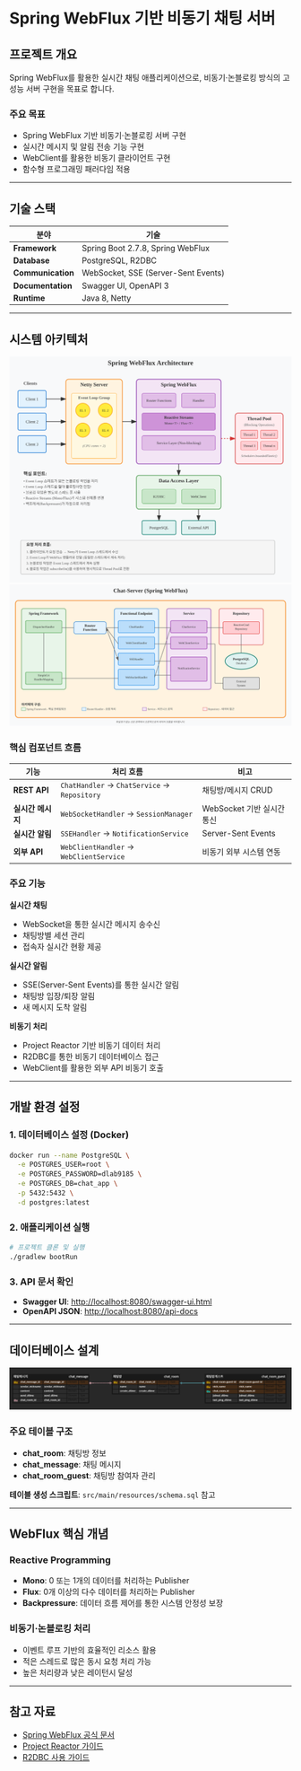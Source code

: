 # Spring WebFlux 기반 비동기 채팅 서버

## 프로젝트 개요

Spring WebFlux를 활용한 실시간 채팅 애플리케이션으로, 비동기·논블로킹 방식의 고성능 서버 구현을 목표로 합니다.

### 주요 목표
- Spring WebFlux 기반 비동기·논블로킹 서버 구현
- 실시간 메시지 및 알림 전송 기능 구현  
- WebClient를 활용한 비동기 클라이언트 구현
- 함수형 프로그래밍 패러다임 적용

---

## 기술 스택

| 분야 | 기술 |
|------|------|
| **Framework** | Spring Boot 2.7.8, Spring WebFlux |
| **Database** | PostgreSQL, R2DBC |
| **Communication** | WebSocket, SSE (Server-Sent Events) |
| **Documentation** | Swagger UI, OpenAPI 3 |
| **Runtime** | Java 8, Netty |

---

## 시스템 아키텍처

![WebFlux Architecture](./images/webflux-architecture.svg)
![Chat-Server Architecture](./images/system_flow.svg)

### 핵심 컴포넌트 흐름

| 기능 | 처리 흐름 | 비고 |
|------|-----------|------|
| **REST API** | `ChatHandler` → `ChatService` → `Repository` | 채팅방/메시지 CRUD |
| **실시간 메시지** | `WebSocketHandler` → `SessionManager` | WebSocket 기반 실시간 통신 |
| **실시간 알림** | `SSEHandler` → `NotificationService` | Server-Sent Events |
| **외부 API** | `WebClientHandler` → `WebClientService` | 비동기 외부 시스템 연동 |

### 주요 기능

**실시간 채팅**
- WebSocket을 통한 실시간 메시지 송수신
- 채팅방별 세션 관리
- 접속자 실시간 현황 제공

**실시간 알림**  
- SSE(Server-Sent Events)를 통한 실시간 알림
- 채팅방 입장/퇴장 알림
- 새 메시지 도착 알림

**비동기 처리**
- Project Reactor 기반 비동기 데이터 처리
- R2DBC를 통한 비동기 데이터베이스 접근
- WebClient를 활용한 외부 API 비동기 호출

---

## 개발 환경 설정

### 1. 데이터베이스 설정 (Docker)

```bash
docker run --name PostgreSQL \
  -e POSTGRES_USER=root \
  -e POSTGRES_PASSWORD=dlab9185 \
  -e POSTGRES_DB=chat_app \
  -p 5432:5432 \
  -d postgres:latest
```

### 2. 애플리케이션 실행

```bash
# 프로젝트 클론 및 실행
./gradlew bootRun
```

### 3. API 문서 확인

- **Swagger UI**: [http://localhost:8080/swagger-ui.html](http://localhost:8080/swagger-ui.html)
- **OpenAPI JSON**: [http://localhost:8080/api-docs](http://localhost:8080/api-docs)

---

## 데이터베이스 설계

![ERD](./images/DB-ERD.png)

### 주요 테이블 구조

- **chat_room**: 채팅방 정보
- **chat_message**: 채팅 메시지 
- **chat_room_guest**: 채팅방 참여자 관리

**테이블 생성 스크립트**: `src/main/resources/schema.sql` 참고

---

## WebFlux 핵심 개념

### Reactive Programming
- **Mono**: 0 또는 1개의 데이터를 처리하는 Publisher
- **Flux**: 0개 이상의 다수 데이터를 처리하는 Publisher
- **Backpressure**: 데이터 흐름 제어를 통한 시스템 안정성 보장

### 비동기·논블로킹 처리
- 이벤트 루프 기반의 효율적인 리소스 활용
- 적은 스레드로 많은 동시 요청 처리 가능
- 높은 처리량과 낮은 레이턴시 달성

---

## 참고 자료

- [Spring WebFlux 공식 문서](https://docs.spring.io/spring-framework/docs/current/reference/html/web-reactive.html)
- [Project Reactor 가이드](https://projectreactor.io/docs/core/release/reference/)
- [R2DBC 사용 가이드](https://r2dbc.io/spec/0.8.6.RELEASE/spec/html/)
